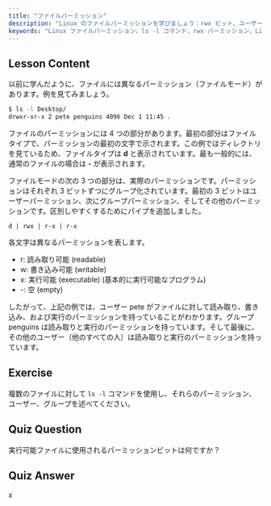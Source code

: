 ```yaml
---
title: "ファイルパーミッション"
description: "Linux のファイルパーミッションを学びましょう：rwx ビット、ユーザー、グループ、その他のパーミッションを理解します。初心者向けに`ls -l`の出力をマスターしましょう。Linux の学習を始めましょう！"
keywords: "Linux ファイルパーミッション，ls -l コマンド，rwx パーミッション，Linux チュートリアル，ファイルモード，初心者 Linux, Linux ガイド"
---
```


## Lesson Content

以前に学んだように、ファイルには異なるパーミッション（ファイルモード）があります。例を見てみましょう。

```bash
$ ls -l Desktop/
drwxr-xr-x 2 pete penguins 4096 Dec 1 11:45 .
```

ファイルのパーミッションには 4 つの部分があります。最初の部分はファイルタイプで、パーミッションの最初の文字で示されます。この例ではディレクトリを見ているため、ファイルタイプは **d** と表示されています。最も一般的には、通常のファイルの場合は **-** が表示されます。

ファイルモードの次の 3 つの部分は、実際のパーミッションです。パーミッションはそれぞれ 3 ビットずつにグループ化されています。最初の 3 ビットはユーザーパーミッション、次にグループパーミッション、そしてその他のパーミッションです。区別しやすくするためにパイプを追加しました。

```plaintext
d | rwx | r-x | r-x
```

各文字は異なるパーミッションを表します。

- r: 読み取り可能 (readable)
- w: 書き込み可能 (writable)
- x: 実行可能 (executable) (基本的に実行可能なプログラム)
- -: 空 (empty)

したがって、上記の例では、ユーザー pete がファイルに対して読み取り、書き込み、および実行のパーミッションを持っていることがわかります。グループ penguins は読み取りと実行のパーミッションを持っています。そして最後に、その他のユーザー（他のすべての人）は読み取りと実行のパーミッションを持っています。

## Exercise

複数のファイルに対して `ls -l` コマンドを使用し、それらのパーミッション、ユーザー、グループを述べてください。

## Quiz Question

実行可能ファイルに使用されるパーミッションビットは何ですか？

## Quiz Answer

x
